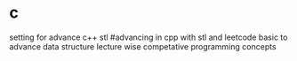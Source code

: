 # c
setting for advance c++ stl
#advancing in cpp with stl and leetcode
basic to advance data structure
lecture wise
competative programming concepts

